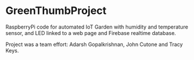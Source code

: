 # GreenThumbProject
RaspberryPi code for automated IoT Garden with humidity and temperature sensor, and LED linked to a web page and Firebase realtime database.

Project was a team effort: Adarsh Gopalkrishnan, John Cutone and Tracy Keys. 
